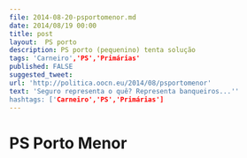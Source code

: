 ```yaml
---
file: 2014-08-20-psportomenor.md
date: 2014/08/19 00:00
title: post
layout:  PS porto
description: PS porto (pequenino) tenta solução
tags: 'Carneiro','PS','Primárias'
published: FALSE
suggested_tweet:
url: 'http://politica.oocn.eu/2014/08/psportomenor'
text: 'Seguro representa o quê? Representa banqueiros...''
hashtags: ['Carneiro','PS','Primárias']
---
```


PS Porto Menor
===
